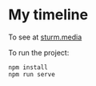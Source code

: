 # My timeline

To see at [sturm.media](https://sturm.media)

To run the project:
```
npm install
npm run serve
```
